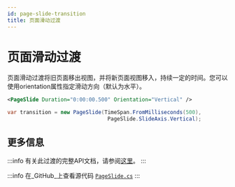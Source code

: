 ```yaml
---
id: page-slide-transition
title: 页面滑动过渡
---
```


# 页面滑动过渡

页面滑动过渡将旧页面移出视图，并将新页面视图移入，持续一定的时间。您可以使用orientation属性指定滑动方向（默认为水平）。

```xml title='XAML'
<PageSlide Duration="0:00:00.500" Orientation="Vertical" />
```

```csharp title='C#'
var transition = new PageSlide(TimeSpan.FromMilliseconds(500), 
                                PageSlide.SlideAxis.Vertical);
```

## 更多信息

:::info
有关此过渡的完整API文档，请参阅[这里](http://reference.avaloniaui.net/api/Avalonia.Animation/PageSlide/)。
:::

:::info
在_GitHub_上查看源代码 [`PageSlide.cs`](https://github.com/AvaloniaUI/Avalonia/blob/master/src/Avalonia.Base/Animation/PageSlide.cs)
:::